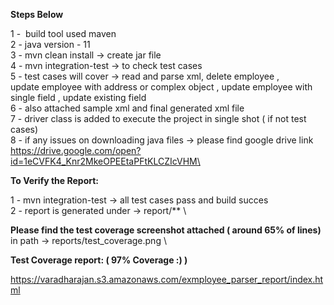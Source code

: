 
**Steps Below**

1 -  build tool used maven\
2 - java version - 11\
3 - mvn clean install -> create jar file\
4 - mvn integration-test -> to check test cases\
5 - test cases will cover -> read and parse xml, delete employee ,\
update employee with address or complex object , update employee with single field , update existing field \
6 - also attached sample xml and final generated xml file\
7 - driver class is added to execute the project in single shot ( if not test cases)\
8 - if any issues on downloading java files -> please find google drive link  https://drive.google.com/open?id=1eCVFK4_Knr2MkeOPEEtaPFtKLCZIcVHM\

**To Verify the Report:**

1 - mvn integration-test -> all test cases pass and build succes \
2 - report is generated under -> report/** \



**Please find the test coverage screenshot attached ( around 65% of lines)**
in path -> reports/test_coverage.png \


**Test Coverage report: ( 97% Coverage :) )**

https://varadharajan.s3.amazonaws.com/exmployee_parser_report/index.html
